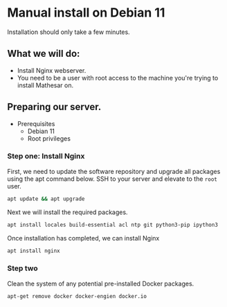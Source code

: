 # Manual install on Debian 11

Installation should only take a few minutes.

## What we will do:
- Install Nginx webserver.    
- You need to be a user with root access to the machine you're trying to install Mathesar on.

## Preparing our server.
- Prerequisites
    - Debian 11
    - Root privileges
    
### Step one: Install Nginx
First, we need to update the software repository and upgrade all packages using the apt command below.  SSH to your server and elevate to the `root` user.
```sh
apt update && apt upgrade
```
Next we will install the required packages.
```sh
apt install locales build-essential acl ntp git python3-pip ipython3
```
Once installation has completed, we can install Nginx
```sh
apt install nginx
```

### Step two
Clean the system of any potential pre-installed Docker packages.
```sh
apt-get remove docker docker-engien docker.io
```
